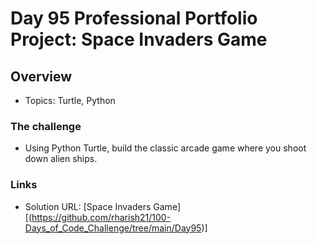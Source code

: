 # Day 95 Professional Portfolio Project: Space Invaders Game


## Overview

- Topics: Turtle, Python

### The challenge

- Using Python Turtle, build the classic arcade game where you shoot down alien ships.
 
### Links

- Solution URL: [Space Invaders Game][(https://github.com/rharish21/100-Days_of_Code_Challenge/tree/main/Day95)]

